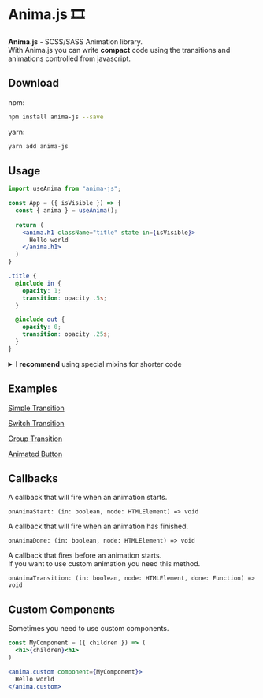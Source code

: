 # Anima.js 🎞

**Anima.js** - SCSS/SASS Animation library.<br />
With Anima.js you can write **compact** code using the transitions and animations controlled from javascript.

## Download

npm:
```bash
npm install anima-js --save
```
yarn:
```bash
yarn add anima-js
```

## Usage

```jsx
import useAnima from "anima-js";

const App = ({ isVisible }) => {
  const { anima } = useAnima();
  
  return (
    <anima.h1 className="title" state in={isVisible}>
      Hello world
    </anima.h1>
  )
}
```
```scss
.title {
  @include in {
    opacity: 1;
    transition: opacity .5s;
  }

  @include out {
    opacity: 0;
    transition: opacity .25s;
  }
}
```

<details>
<summary>I <b>recommend</b> using special mixins for shorter code</summary>

```scss
@mixin in {
  &[class$="enter"] {
    @content;
  }
}

@mixin out {
  &[class$="exit"] {
    @content;
  }
}

@mixin animation-in($animation: 1s 0s both) {
  &[class$="enter"] {
    $name: anima-#{unique-id()};
    animation: #{$name} $animation;
    @keyframes #{$name} {
      @content;
    }
  }
}

@mixin animation-out($animation: 1s 0s both) {
  &[class$="exit"] {
    $name: anima-#{unique-id()};
    animation: #{$name} $animation;
    @keyframes #{$name} {
      @content;
    }
  }
}
```
</details>


## Examples

[Simple Transition](https://codesandbox.io/s/anima-js-transition-animation-hhhnf2)

[Switch Transition](https://codesandbox.io/s/anima-js-transition-switch-hqcmfb)

[Group Transition](https://codesandbox.io/s/anima-js-transition-group-memsdx)

[Animated Button](https://codesandbox.io/s/anima-js-button-giulzx)

## Callbacks

A callback that will fire when an animation starts.

```tsc
onAnimaStart: (in: boolean, node: HTMLElement) => void
```

A callback that will fire when an animation has finished.

```tsc
onAnimaDone: (in: boolean, node: HTMLElement) => void
```

A callback that fires before an animation starts.<br />
If you want to use custom animation you need this method.

```tsc
onAnimaTransition: (in: boolean, node: HTMLElement, done: Function) => void
```

## Custom Components

Sometimes you need to use custom components.

```jsx
const MyComponent = ({ children }) => (
  <h1>{children}<h1>
)

<anima.custom component={MyComponent}>
  Hello world
</anima.custom>
```
